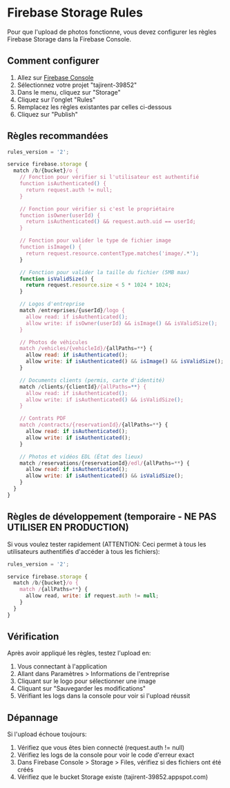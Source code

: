 # Firebase Storage Rules

Pour que l'upload de photos fonctionne, vous devez configurer les règles Firebase Storage dans la Firebase Console.

## Comment configurer

1. Allez sur [Firebase Console](https://console.firebase.google.com/)
2. Sélectionnez votre projet "tajirent-39852"
3. Dans le menu, cliquez sur "Storage"
4. Cliquez sur l'onglet "Rules"
5. Remplacez les règles existantes par celles ci-dessous
6. Cliquez sur "Publish"

## Règles recommandées

```javascript
rules_version = '2';

service firebase.storage {
  match /b/{bucket}/o {
    // Fonction pour vérifier si l'utilisateur est authentifié
    function isAuthenticated() {
      return request.auth != null;
    }

    // Fonction pour vérifier si c'est le propriétaire
    function isOwner(userId) {
      return isAuthenticated() && request.auth.uid == userId;
    }

    // Fonction pour valider le type de fichier image
    function isImage() {
      return request.resource.contentType.matches('image/.*');
    }

    // Fonction pour valider la taille du fichier (5MB max)
    function isValidSize() {
      return request.resource.size < 5 * 1024 * 1024;
    }

    // Logos d'entreprise
    match /entreprises/{userId}/logo {
      allow read: if isAuthenticated();
      allow write: if isOwner(userId) && isImage() && isValidSize();
    }

    // Photos de véhicules
    match /vehicles/{vehicleId}/{allPaths=**} {
      allow read: if isAuthenticated();
      allow write: if isAuthenticated() && isImage() && isValidSize();
    }

    // Documents clients (permis, carte d'identité)
    match /clients/{clientId}/{allPaths=**} {
      allow read: if isAuthenticated();
      allow write: if isAuthenticated() && isValidSize();
    }

    // Contrats PDF
    match /contracts/{reservationId}/{allPaths=**} {
      allow read: if isAuthenticated();
      allow write: if isAuthenticated();
    }

    // Photos et vidéos EDL (État des lieux)
    match /reservations/{reservationId}/edl/{allPaths=**} {
      allow read: if isAuthenticated();
      allow write: if isAuthenticated() && isValidSize();
    }
  }
}
```

## Règles de développement (temporaire - NE PAS UTILISER EN PRODUCTION)

Si vous voulez tester rapidement (ATTENTION: Ceci permet à tous les utilisateurs authentifiés d'accéder à tous les fichiers):

```javascript
rules_version = '2';

service firebase.storage {
  match /b/{bucket}/o {
    match /{allPaths=**} {
      allow read, write: if request.auth != null;
    }
  }
}
```

## Vérification

Après avoir appliqué les règles, testez l'upload en:
1. Vous connectant à l'application
2. Allant dans Paramètres > Informations de l'entreprise
3. Cliquant sur le logo pour sélectionner une image
4. Cliquant sur "Sauvegarder les modifications"
5. Vérifiant les logs dans la console pour voir si l'upload réussit

## Dépannage

Si l'upload échoue toujours:
1. Vérifiez que vous êtes bien connecté (request.auth != null)
2. Vérifiez les logs de la console pour voir le code d'erreur exact
3. Dans Firebase Console > Storage > Files, vérifiez si des fichiers ont été créés
4. Vérifiez que le bucket Storage existe (tajirent-39852.appspot.com)
